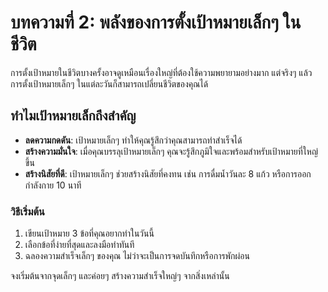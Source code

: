 # บทความที่ 2: พลังของการตั้งเป้าหมายเล็กๆ ในชีวิต

การตั้งเป้าหมายในชีวิตบางครั้งอาจดูเหมือนเรื่องใหญ่ที่ต้องใช้ความพยายามอย่างมาก แต่จริงๆ แล้ว การตั้งเป้าหมายเล็กๆ ในแต่ละวันก็สามารถเปลี่ยนชีวิตของคุณได้

## ทำไมเป้าหมายเล็กถึงสำคัญ

- **ลดความกดดัน**: เป้าหมายเล็กๆ ทำให้คุณรู้สึกว่าคุณสามารถทำสำเร็จได้
- **สร้างความมั่นใจ**: เมื่อคุณบรรลุเป้าหมายเล็กๆ คุณจะรู้สึกภูมิใจและพร้อมสำหรับเป้าหมายที่ใหญ่ขึ้น
- **สร้างนิสัยที่ดี**: เป้าหมายเล็กๆ ช่วยสร้างนิสัยที่คงทน เช่น การดื่มน้ำวันละ 8 แก้ว หรือการออกกำลังกาย 10 นาที

### วิธีเริ่มต้น

1. เขียนเป้าหมาย 3 ข้อที่คุณอยากทำในวันนี้
2. เลือกข้อที่ง่ายที่สุดและลงมือทำทันที
3. ฉลองความสำเร็จเล็กๆ ของคุณ ไม่ว่าจะเป็นการจดบันทึกหรือการพักผ่อน

จงเริ่มต้นจากจุดเล็กๆ และค่อยๆ สร้างความสำเร็จใหญ่ๆ จากสิ่งเหล่านั้น
